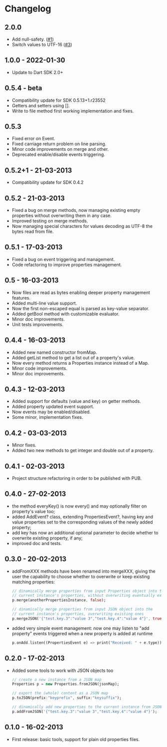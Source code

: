 # Changelog

## 2.0.0

* Add null-safety. ([#1](https://github.com/vaind/properties.dart/pull/1))
* Switch values to UTF-16 ([#3](https://github.com/vaind/properties.dart/pull/3))

## 1.0.0 - 2022-01-30

* Update to Dart SDK 2.0+

## 0.5.4 - beta

* Compatibility update for SDK 0.5.13+1.r23552
* Getters and setters using [].
* Write to file method first working implementation and fixes.

## 0.5.3

* Fixed error on Event.
* Fixed carriage return problem on line parsing.
* Minor code improvements on merge and other.
* Deprecated enable/disable events triggering.

## 0.5.2+1 - 21-03-2013

* Compatibility update for SDK 0.4.2

## 0.5.2 - 21-03-2013

* Fixed a bug on merge methods, now managing existing empty properties without overwriting them in any case.
* Improved testing on merge methods.
* Now managing special characters for values decoding as UTF-8 the bytes read from file.

## 0.5.1 - 17-03-2013

* Fixed a bug on event triggering and management.
* Code refactoring to improve properties management.

## 0.5 - 16-03-2013

* Now files are read as bytes enabling deeper property management features.
* Added multi-line value support.
* Now the first non-escaped equal is parsed as key-value separator.
* Added getBool method with customizable evaluator.
* Minor doc improvements.
* Unit tests improvements.

## 0.4.4 - 16-03-2013

* Added new named constructor fromMap.
* Added getList method to get a list out of a property's value.
* Now every method returns a Properties instance instead of a Map.
* Minor code improvements.
* Minor doc improvements.

## 0.4.3 - 12-03-2013

* Added support for defaults (value and key) on getter methods.
* Added property updated event support.
* Now events may be enabled/disabled.
* Some minor, implementation fixes.

## 0.4.2 - 03-03-2013

* Minor fixes.
* Added two new methods to get integer and double out of a property.

## 0.4.1 - 02-03-2013

* Project structure refactoring in order to be published with PUB.

## 0.4.0 - 27-02-2013

* the method everyKey() is now every() and may optionally filter on property's value too;
* added AddEvent? class, extending PropertiesEvent?, having key and value properties set to the corresponding values of the newly added property;
* add key has now an additional optional parameter to decide whether to overwrite existing property, if any;
* improved doc and tests.

## 0.3.0 - 20-02-2013

* addFromXXX methods have been renamed into mergeXXX, giving the user the capability to choose whether to overwrite or keep existing matching properties:

  ```dart
  // dinamically merge properties from input Properties object into the
  // current instance's properties, without overwriting eventually existing   properties
  p.merge(anotherPropertiesInstance, false);

  // dinamically merge properties from input JSON object into the
  // current instance's properties, overwriting existing ones
  p.mergeJSON('{"test.key.3":"value 3","test.key.4":"value 4"}', true);
  ```

* added very simple event management: now one may listen to "add property" events triggered when a new property is added at runtime

  ```dart
  p.onAdd.listen((PropertiesEvent e) => print("Received: " + e.type));
  ```

## 0.2.0 - 17-02-2013

* Added some tools to work with JSON objects too

   ```dart
   // create a new instance from a JSON map
   Properties p = new Properties.fromJSON(jsonMap);

   // export the (whole) content as a JSON map
   p.toJSON(prefix:"keyprefix", suffix:"keysuffix");

   // dinamically add new properties to the current instance from JSON
   p.addFromJSON('{"test.key.3":"value 3","test.key.4":"value 4"}');
   ```

## 0.1.0 - 16-02-2013

* First release: basic tools, support for plain old properties files.
